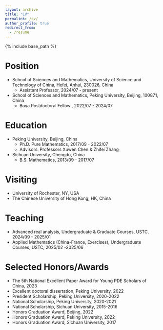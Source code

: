 ```yaml
---
layout: archive
title: "CV"
permalink: /cv/
author_profile: true
redirect_from:
  - /resume
---
```


{% include base_path %}

Position
======
* School of Sciences and Mathematics, University of Science and Technology of China, Hefei, Anhui, 230026, China
  * Assistant Professor, 2024/07 - present
* School of Sciences and Mathematics, Peking University, Beijing, 100871, China
  * Boya Postdoctoral Fellow , 2022/07 - 2024/07

Education
======
* Peking University, Beijing, China
  * Ph.D. Pure Mathematics, 2017/09 - 2022/07
  * Advisors: Professors Xuwen Chen & Zhifei Zhang
* Sichuan University, Chengdu, China
  * B.S. Mathematics, 2013/09 - 2017/07
 
Visiting 
======
* University of Rochester, NY, USA
* The Chinese University of Hong Kong, HK, China

Teaching 
======
* Advanced real analysis, Undergraduate & Graduate Courses, USTC, 2024/09 - 2025/01
* Applied Mathematics (China-France, Exercises), Undergraduate Courses, USTC, 2025/02 -2025/06
 
Selected Honors/Awards
======
* The 5th National Excellent Paper Award for Young PDE Scholars of China, 2023
* Excellent doctoral dissertation, Peking University, 2022
* President Scholarship, Peking University, 2020-2022
* National Scholarship, Peking University, 2020-2021
* National Scholarship, Sichuan University, 2015-2016
* Honors Graduation Award, Beijing, 2022
* Honors Graduation Award, Peking University, 2022
* Honors Graduation Award, Sichuan University, 2017


